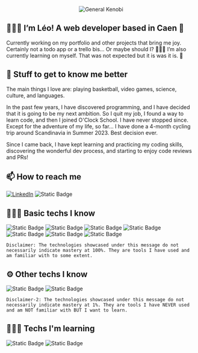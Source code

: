 <p align="center">
  <img src="./giphy.gif" alt="General Kenobi">
</p>

## 🙋🏻‍♂️ I’m Léo! A web developer based in Caen 🍎 ## 

Currently working on my portfolio and other projects that bring me joy. Certainly not a todo app or a trello bis... Or maybe should I? 🤷🏻‍♂️ 
I’m also currently learning on myself. That was not expected but it is was it is. 🌱 

## 🏀 Stuff to get to know me better  ## 

The main things I love are: playing basketball, video games, science, culture, and languages. 

In the past few years, I have discovered programming, and I have decided that it is going to be my next ambition. So I quit my job, I found a way to learn code, and then I joined O'Clock School. I have never stopped since. Except for the adventure of my life, so far... I have done a 4-month cycling trip around Scandinavia in Summer 2023. Best decision ever. 

Since I came back, I have kept learning and practicing my coding skills, discovering the wonderful dev process, and starting to enjoy code reviews and PRs!

## 📫 How to reach me ## 


[![LinkedIn](https://img.shields.io/badge/LinkedIn-blue?style=for-the-badge&logo=linkedin&logoColor=white)](https://www.linkedin.com/in/leo-grouet/) ![Static Badge](https://img.shields.io/badge/leo.grouet@gmail.com-red?style=for-the-badge&logo=gmail&logoColor=white)


## 👨🏻‍💻 Basic techs I know ## 


![Static Badge](https://img.shields.io/badge/Javascript-CD970E?style=for-the-badge&logo=javascript&logoColor=white) ![Static Badge](https://img.shields.io/badge/html-E05D45?style=for-the-badge&logo=html5&logoColor=white) ![Static Badge](https://img.shields.io/badge/css-5175AA?style=for-the-badge&logo=css3&logoColor=white) ![Static Badge](https://img.shields.io/badge/EJS-8A975A?style=for-the-badge&logo=ejs&logoColor=white) ![Static Badge](https://img.shields.io/badge/Postgresql-1C6AA4?style=for-the-badge&logo=postgresql&logoColor=white) ![Static Badge](https://img.shields.io/badge/Node-4E6D4D?style=for-the-badge&logo=node.js&logoColor=white) ![Static Badge](https://img.shields.io/badge/Express-2F2F2F?style=for-the-badge&logo=express&logoColor=white) 

`Disclaimer: The technologies showcased under this message do not necessarily indicate mastery at 100%. They are tools I have used and am familiar with to some extent.`

## ⚙️ Other techs I know ## 

![Static Badge](https://img.shields.io/badge/Mongodb-003935?style=for-the-badge&logo=mongodb&logoColor=white) ![Static Badge](https://img.shields.io/badge/angular-891E0A?style=for-the-badge&logo=angular&logoColor=white) 

`Disclaimer-2: The technologies showcased under this message do not necessarily indicate mastery at 1%. They are tools I have NEVER used and am NOT familiar with BUT I want to learn.`

## 🧑🏻‍🎓 Techs I'm learning ## 

![Static Badge](https://img.shields.io/badge/react-7BA5B1?style=for-the-badge&logo=react&logoColor=white) ![Static Badge](https://img.shields.io/badge/php-7A86B9?style=for-the-badge&logo=php&logoColor=white) 

